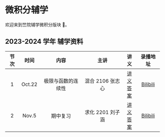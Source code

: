 # 微积分辅学

欢迎来到竺院辅学微积分版块 🤗。

## 2023-2024 学年 辅学资料

| 节次 |  时间  |        内容        |       主讲       |                                       讲义                                        |                        录播地址                         |
| :--: | :----: | :----------------: | :--------------: | :-------------------------------------------------------------------------------: | :-----------------------------------------------------: |
|  1   | Oct.22 | 极限与函数的连续性 | 混合 2106 张志心 | [讲义](2024/calculus_lecture1.pdf) <br> [答案](2024/calculus_lecture1_answer.pdf) | [Bilibili](https://www.bilibili.com/video/BV1aw411X7wT) |
|  2   | Nov.5  |      期中复习      | 求化 2201 刘子涵 |  [讲义](2024/calculus_lecture2.pdf)<br>[答案](2024/calculus_lecture2_answer.pdf)  | [Bilibili](https://www.bilibili.com/video/BV1Kw411u7Nu) |
